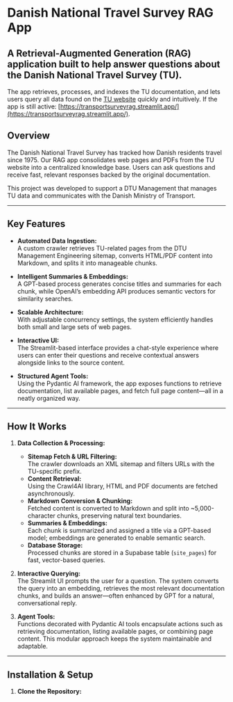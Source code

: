 # Danish National Travel Survey RAG App

A Retrieval-Augmented Generation (RAG) application built to help answer questions about the Danish National Travel Survey (TU). 
---
The app retrieves, processes, and indexes the TU documentation, and lets users query all data found on the [TU website](https://www.man.dtu.dk/myndighedsbetjening/transportvaneundersoegelsen-tu-) quickly and intuitively. If the app is still active: [https://transportsurveyrag.streamlit.app/](https://transportsurveyrag.streamlit.app/).

## Overview

The Danish National Travel Survey has tracked how Danish residents travel since 1975. Our RAG app consolidates web pages and PDFs from the TU website into a centralized knowledge base. Users can ask questions and receive fast, relevant responses backed by the original documentation.

This project was developed to support a DTU Management that manages TU data and communicates with the Danish Ministry of Transport.

---

## Key Features

- **Automated Data Ingestion:**  
  A custom crawler retrieves TU-related pages from the DTU Management Engineering sitemap, converts HTML/PDF content into Markdown, and splits it into manageable chunks.

- **Intelligent Summaries & Embeddings:**  
  A GPT-based process generates concise titles and summaries for each chunk, while OpenAI’s embedding API produces semantic vectors for similarity searches.

- **Scalable Architecture:**  
  With adjustable concurrency settings, the system efficiently handles both small and large sets of web pages.

- **Interactive UI:**  
  The Streamlit-based interface provides a chat-style experience where users can enter their questions and receive contextual answers alongside links to the source content.

- **Structured Agent Tools:**  
  Using the Pydantic AI framework, the app exposes functions to retrieve documentation, list available pages, and fetch full page content—all in a neatly organized way.

---

## How It Works

1. **Data Collection & Processing:**  
   - **Sitemap Fetch & URL Filtering:**  
     The crawler downloads an XML sitemap and filters URLs with the TU-specific prefix.
   - **Content Retrieval:**  
     Using the Crawl4AI library, HTML and PDF documents are fetched asynchronously.
   - **Markdown Conversion & Chunking:**  
     Fetched content is converted to Markdown and split into ~5,000-character chunks, preserving natural text boundaries.
   - **Summaries & Embeddings:**  
     Each chunk is summarized and assigned a title via a GPT-based model; embeddings are generated to enable semantic search.
   - **Database Storage:**  
     Processed chunks are stored in a Supabase table (`site_pages`) for fast, vector-based queries.

2. **Interactive Querying:**  
   The Streamlit UI prompts the user for a question. The system converts the query into an embedding, retrieves the most relevant documentation chunks, and builds an answer—often enhanced by GPT for a natural, conversational reply.

3. **Agent Tools:**  
   Functions decorated with Pydantic AI tools encapsulate actions such as retrieving documentation, listing available pages, or combining page content. This modular approach keeps the system maintainable and adaptable.

---

## Installation & Setup

1. **Clone the Repository:**
